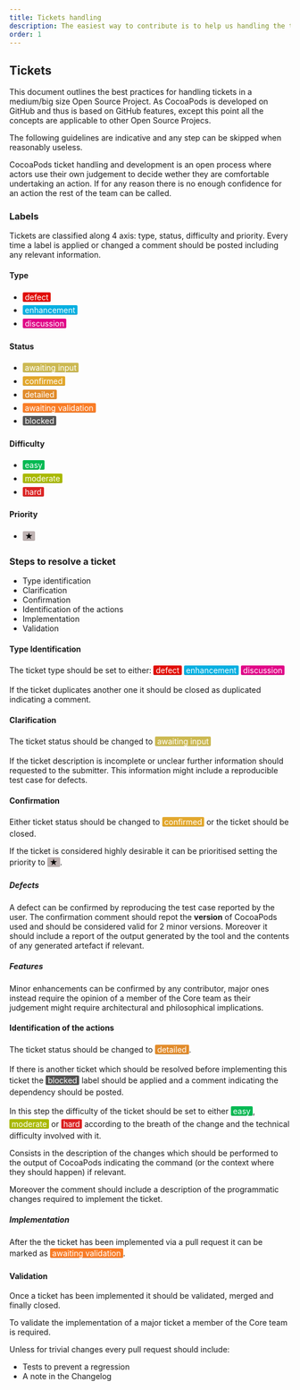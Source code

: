```yaml
---
title: Tickets handling
description: The easiest way to contribute is to help us handling the tickets.
order: 1
---
```


## Tickets

This document outlines the best practices for handling tickets in a medium/big size Open Source Project. As CocoaPods is developed on GitHub and thus is based on GitHub features, except this point all the concepts are applicable to other Open Source Projecs.

The following guidelines are indicative and any step can be skipped when reasonably useless.

CocoaPods ticket handling and development is an open process where actors use their own judgement to decide wether they are comfortable undertaking an action. If for any reason there is no enough confidence for an action the rest of the team can be called.

### Labels

Tickets are classified along 4 axis: type, status, difficulty and priority. Every time a label is applied or changed a comment should be posted including any relevant information.

#### Type

- <span style="color:#FFF;background-color:#e10c02;padding:0px 4px;line-height:1.7em;border-radius:2px;box-shadow: inset 0 -1px 0 rgba(0,0,0,0.12);">defect</span>
- <span style="color:#FFF;background-color:#02AFE1;padding:0px 4px;line-height:1.7em;border-radius:2px;box-shadow: inset 0 -1px 0 rgba(0,0,0,0.12);">enhancement</span>
- <span style="color:#FFF;background-color:#E10288;padding:0px 4px;line-height:1.7em;border-radius:2px;box-shadow: inset 0 -1px 0 rgba(0,0,0,0.12);">discussion</span>

#### Status

- <span style="color:#FFF;background-color:#CCB952;padding:0px 4px;line-height:1.7em;border-radius:2px;box-shadow: inset 0 -1px 0 rgba(0,0,0,0.12);">awaiting input</span>
- <span style="color:#FFF;background-color:#E2A72C;padding:0px 4px;line-height:1.7em;border-radius:2px;box-shadow: inset 0 -1px 0 rgba(0,0,0,0.12);">confirmed</span>
- <span style="color:#FFF;background-color:#E28C2C;padding:0px 4px;line-height:1.7em;border-radius:2px;box-shadow: inset 0 -1px 0 rgba(0,0,0,0.12);">detailed</span>
- <span style="color:#FFF;background-color:#F97D27;padding:0px 4px;line-height:1.7em;border-radius:2px;box-shadow: inset 0 -1px 0 rgba(0,0,0,0.12);">awaiting validation</span>
- <span style="color:#FFF;background-color:#555;padding:0px 4px;line-height:1.7em;border-radius:2px;box-shadow: inset 0 -1px 0 rgba(0,0,0,0.12);">blocked</span>

#### Difficulty

- <span style="color:#FFF;background-color:#00B952;padding:0px 4px;line-height:1.7em;border-radius:2px;box-shadow: inset 0 -1px 0 rgba(0,0,0,0.12);">easy</span>
- <span style="color:#FFF;background-color:#A9B900;padding:0px 4px;line-height:1.7em;border-radius:2px;box-shadow: inset 0 -1px 0 rgba(0,0,0,0.12);">moderate</span>
- <span style="color:#FFF;background-color:#DC2424;padding:0px 4px;line-height:1.7em;border-radius:2px;box-shadow: inset 0 -1px 0 rgba(0,0,0,0.12);">hard</span>

#### Priority

- <span style="color:#000;background-color:#BEB2B2;padding:0px 4px;line-height:1.7em;border-radius:2px;box-shadow: inset 0 -1px 0 rgba(0,0,0,0.12);">★</span> 


### Steps to resolve a ticket

- Type identification
- Clarification
- Confirmation
- Identification of the actions
- Implementation
- Validation

#### Type Identification

The ticket type should be set to either:
<span style="color:#FFF;background-color:#e10c02;padding:0px 4px;line-height:1.7em;border-radius:2px;box-shadow: inset 0 -1px 0 rgba(0,0,0,0.12);">defect</span>
<span style="color:#FFF;background-color:#02AFE1;padding:0px 4px;line-height:1.7em;border-radius:2px;box-shadow: inset 0 -1px 0 rgba(0,0,0,0.12);">enhancement</span>
<span style="color:#FFF;background-color:#E10288;padding:0px 4px;line-height:1.7em;border-radius:2px;box-shadow: inset 0 -1px 0 rgba(0,0,0,0.12);">discussion</span>


If the ticket duplicates another one it should be closed as duplicated indicating a comment.

#### Clarification

The ticket status should be changed to <span style="color:#FFF;background-color:#CCB952;padding:0px 4px;line-height:1.7em;border-radius:2px;box-shadow: inset 0 -1px 0 rgba(0,0,0,0.12);">awaiting input</span>

If the ticket description is incomplete or unclear further information should requested to the submitter. This information might include a reproducible test case for defects.

#### Confirmation

Either ticket status should be changed to <span style="color:#FFF;background-color:#E2A72C;padding:0px 4px;line-height:1.7em;border-radius:2px;box-shadow: inset 0 -1px 0 rgba(0,0,0,0.12);">confirmed</span> or the ticket should be closed.

If the ticket is considered highly desirable it can be prioritised setting the priority to <span style="color:#000;background-color:#BEB2B2;padding:0px 4px;line-height:1.7em;border-radius:2px;box-shadow: inset 0 -1px 0 rgba(0,0,0,0.12);">★</span>.

##### Defects

A defect can be confirmed by reproducing the test case reported by the user. The confirmation comment should repot the __version__ of CocoaPods used and should be considered valid for 2 minor versions. Moreover it should include a report of the output generated by the tool and the contents of any generated artefact if relevant.

##### Features

Minor enhancements can be confirmed by any contributor, major ones instead require the opinion of a member of the Core team as their judgement might require architectural and philosophical implications.

#### Identification of the actions

The ticket status should be changed to <span style="color:#FFF;background-color:#E28C2C;padding:0px 4px;line-height:1.7em;border-radius:2px;box-shadow: inset 0 -1px 0 rgba(0,0,0,0.12);">detailed</span>.

If there is another ticket which should be resolved before implementing this ticket the <span style="color:#FFF;background-color:#555;padding:0px 4px;line-height:1.7em;border-radius:2px;box-shadow: inset 0 -1px 0 rgba(0,0,0,0.12);">blocked</span> label should be applied and a comment indicating the dependency should be posted.

In this step the difficulty of the ticket should be set to either <span style="color:#FFF;background-color:#00B952;padding:0px 4px;line-height:1.7em;border-radius:2px;box-shadow: inset 0 -1px 0 rgba(0,0,0,0.12);">easy</span>,
 <span style="color:#FFF;background-color:#A9B900;padding:0px 4px;line-height:1.7em;border-radius:2px;box-shadow: inset 0 -1px 0 rgba(0,0,0,0.12);">moderate</span>
or
<span style="color:#FFF;background-color:#DC2424;padding:0px 4px;line-height:1.7em;border-radius:2px;box-shadow: inset 0 -1px 0 rgba(0,0,0,0.12);">hard</span> according to the breath of the change and the technical difficulty involved with it.

Consists in the description of the changes which should be performed to the output of CocoaPods indicating the command (or the context where they should happen) if relevant.

Moreover the comment should include a description of the programmatic changes required to implement the ticket.

##### Implementation

After the the ticket has been implemented via a pull request it can be marked as <span style="color:#FFF;background-color:#F97D27;padding:0px 4px;line-height:1.7em;border-radius:2px;box-shadow: inset 0 -1px 0 rgba(0,0,0,0.12);">awaiting validation</span>.

#### Validation

Once a ticket has been implemented it should be validated, merged and finally closed.

To validate the implementation of a major ticket a member of the Core team is required.

Unless for trivial changes every pull request should include:

- Tests to prevent a regression
- A note in the Changelog
